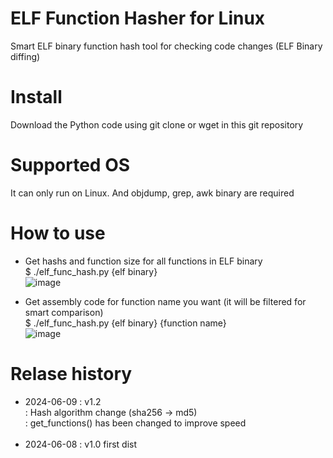 # ELF Function Hasher for Linux
Smart ELF binary function hash tool for checking code changes (ELF Binary diffing)

# Install
Download the Python code using git clone or wget in this git repository

# Supported OS
It can only run on Linux. And objdump, grep, awk binary are required

# How to use
- Get hashs and function size for all functions in ELF binary<br>
$ ./elf_func_hash.py {elf binary}<br>
![image](https://github.com/kbgsft/ELF-Function-Hasher/assets/17945347/50c89f16-ac0a-43f8-95e7-aaaab99bcb19)

- Get assembly code for function name you want (it will be filtered for smart comparison)<br>
$ ./elf_func_hash.py {elf binary} {function name}<br>
![image](https://github.com/kbgsft/ELF-Function-Hasher/assets/17945347/a8a487cd-cf81-48b2-9e3d-2962fd73c1c4)

# Relase history
- 2024-06-09 : v1.2<br>
  : Hash algorithm change (sha256 -> md5)<br>
  : get_functions() has been changed to improve speed<br>
  <br>
- 2024-06-08 : v1.0
  first dist
